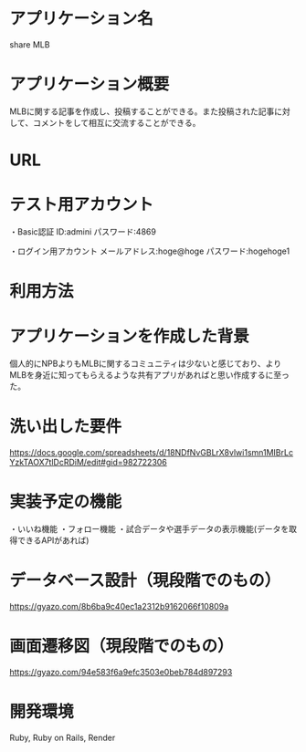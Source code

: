 # アプリケーション名
share MLB

# アプリケーション概要
MLBに関する記事を作成し、投稿することができる。また投稿された記事に対して、コメントをして相互に交流することができる。

# URL

# テスト用アカウント
・Basic認証
ID:admini
パスワード:4869

・ログイン用アカウント
メールアドレス:hoge@hoge
パスワード:hogehoge1

# 利用方法

# アプリケーションを作成した背景
個人的にNPBよりもMLBに関するコミュニティは少ないと感じており、よりMLBを身近に知ってもらえるような共有アプリがあればと思い作成するに至った。

# 洗い出した要件
https://docs.google.com/spreadsheets/d/18NDfNvGBLrX8vlwi1smn1MIBrLcYzkTAOX7tlDcRDiM/edit#gid=982722306

# 実装予定の機能
・いいね機能
・フォロー機能
・試合データや選手データの表示機能(データを取得できるAPIがあれば)

# データベース設計（現段階でのもの）
https://gyazo.com/8b6ba9c40ec1a2312b9162066f10809a

# 画面遷移図（現段階でのもの）
https://gyazo.com/94e583f6a9efc3503e0beb784d897293

# 開発環境
Ruby, Ruby on Rails, Render